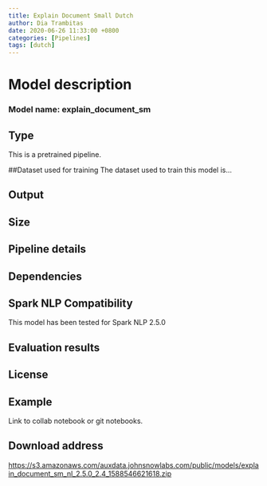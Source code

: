 ```yaml
---
title: Explain Document Small Dutch
author: Dia Trambitas
date: 2020-06-26 11:33:00 +0800
categories: [Pipelines]
tags: [dutch]
---
```



# Model description

### Model name: explain_document_sm 

## Type
This is a pretrained pipeline. 

##Dataset used for training 
The dataset used to train this model is...

## Output

## Size

## Pipeline details

## Dependencies 

## Spark NLP Compatibility
This model has been tested for Spark NLP 2.5.0
## Evaluation results
## License
## Example
Link to collab notebook or git notebooks. 
## Download address
<https://s3.amazonaws.com/auxdata.johnsnowlabs.com/public/models/explain_document_sm_nl_2.5.0_2.4_1588546621618.zip>


